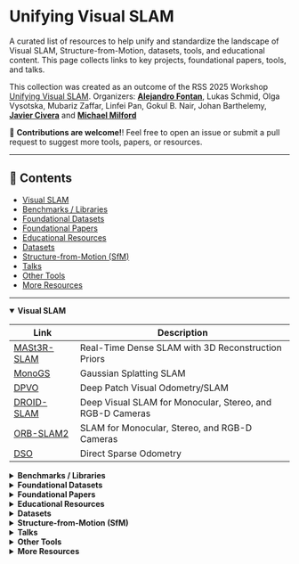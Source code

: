# Unifying Visual SLAM

A curated list of resources to help unify and standardize the landscape of Visual SLAM, Structure-from-Motion, datasets, tools, and educational content. This page collects links to key projects, foundational papers, tools, and talks.

This collection was created as an outcome of the RSS 2025 Workshop [Unifying Visual SLAM](https://visual-slam-lab.github.io/unifying-visual-slam/). Organizers: <a href="https://scholar.google.com/citations?user=SDtnGogAAAAJ&hl=en"><strong>Alejandro Fontan</strong></a>, Lukas Schmid, Olga Vysotska, Mubariz Zaffar, Linfei Pan, Gokul B. Nair, Johan Barthelemy, <a href="https://scholar.google.com/citations?user=j_sMzokAAAAJ&hl=en"><strong>Javier Civera</strong></a> and <a href="https://scholar.google.com/citations?user=TDSmCKgAAAAJ&hl=en"><strong>Michael Milford</strong></a>

👋 **Contributions are welcome!**! Feel free to open an issue or submit a pull request to suggest more tools, papers, or resources.

---

## 📌 Contents

- [Visual SLAM](#visual-slam)
- [Benchmarks / Libraries](#benchmarks--libraries)
- [Foundational Datasets](#foundational-datasets)
- [Foundational Papers](#foundational-papers)
- [Educational Resources](#educational-resources)
- [Datasets](#datasets)
- [Structure-from-Motion (SfM)](#structure-from-motion-sfm)
- [Talks](#talks)
- [Other Tools](#other-tools)
- [More Resources](#more-resources)

---

<details open>
<summary><strong>Visual SLAM</strong></summary>

| Link | Description |
|------|-------------|
| [MASt3R-SLAM](https://edexheim.github.io/mast3r-slam/) | Real-Time Dense SLAM with 3D Reconstruction Priors |
| [MonoGS](https://rmurai.co.uk/projects/GaussianSplattingSLAM/) | Gaussian Splatting SLAM |
| [DPVO](https://github.com/princeton-vl/DPVO) | Deep Patch Visual Odometry/SLAM |
| [DROID-SLAM](https://github.com/princeton-vl/DROID-SLAM) | Deep Visual SLAM for Monocular, Stereo, and RGB-D Cameras |
| [ORB-SLAM2](https://github.com/raulmur/ORB_SLAM2) | SLAM for Monocular, Stereo, and RGB-D Cameras |
| [DSO](https://github.com/JakobEngel/dso) | Direct Sparse Odometry |

</details>

<details>
<summary><strong>Benchmarks / Libraries</strong></summary>

| Link | Description |
|------|-------------|
| [VSLAM-LAB](https://github.com/alejandrofontan/VSLAM-LAB) | A Comprehensive Framework for Visual SLAM Baselines and Datasets |
| [VPR-methods](https://github.com/gmberton/VPR-methods-evaluation) | VPR Methods Evaluation |
| [PySLAM](https://github.com/luigifreda/pyslam) | Python SLAM pipeline for monocular, stereo and RGB-D |
| [slamplay](https://github.com/luigifreda/slamplay) | C++ SLAM experimentation tools |

</details>

<details>
<summary><strong>Foundational Datasets</strong></summary>

| Link | Description |
|------|-------------|
| [ETH3D](https://www.eth3d.net/slam_datasets) | ETH3D SLAM & Stereo Benchmarks |
| [RGB-D TUM](https://cvg.cit.tum.de/data/datasets/rgbd-dataset) | RGB-D SLAM Dataset and Benchmark |

</details>

<details>
<summary><strong>Foundational Papers</strong></summary>

| Link | Description |
|------|-------------|
| [PTAM](https://www.robots.ox.ac.uk/~gk/publications/KleinMurray2007ISMAR.pdf) | Parallel Tracking and Mapping for Small AR Workspace |
| [MonoSLAM](https://ieeexplore.ieee.org/stamp/stamp.jsp?arnumber=4160954) | Real-Time Single Camera SLAM |

</details>

<details>
<summary><strong>Educational Resources</strong></summary>

| Link | Description |
|------|-------------|
| [SLAM Handbook](https://github.com/SLAM-Handbook-contributors/slam-handbook-public-release) | SLAM Handbook |
| [SLAM Course by Cyrill Stachniss](https://www.youtube.com/watch?v=U6vr3iNrwRA&list=PLgnQpQtFTOGQrZ4O5QzbIHgl3b1JHimN_) | SLAM-Course (2013/14) |
| [SLAM - 5 Minutes with Cyrill](https://www.youtube.com/watch?v=BuRCJ2fegcc) | Short SLAM Tutorials |

</details>

<details>
<summary><strong>Datasets</strong></summary>

| Link | Description |
|------|-------------|
| [CroCoDL](https://zuriich.github.io/CroCoDL/) | AR localization benchmark from legged robots |
| [M2DGR](https://github.com/SJTU-ViSYS/M2DGR) | A Multi-modal and Multi-scenario SLAM Dataset for Ground Robots |
| [Fusionportable](https://fusionportable.github.io/dataset/fusionportable/) | A Multi-Sensor Campus-Scene Dataset for Evaluation of Localization and Mapping Accuracy on Diverse Platforms |
| [FusionPortable V2](https://fusionportable.github.io/dataset/fusionportable_v2/) | From Campus to Highway: A Unified Multi-Sensor Dataset for Generalized SLAM Across Diverse Platforms and Scalable Environments |
| [MCD](https://mcdviral.github.io/) | Diverse Large-Scale Multi-Campus Dataset for Robot Perception |
| [BotanicGarden](https://github.com/robot-pesg/BotanicGarden) | A high-quality dataset for robot navigation in unstructured natural environments |
| [Oxford Spires](https://dynamic.robots.ox.ac.uk/datasets/oxford-spires/) | Captured around well-known landmarks in Oxford using a custom-built multi-sensor perception unit as well as a millimetre-accurate map from a terrestrial LiDAR scanner. |

</details>

<details>
<summary><strong>Structure-from-Motion (SfM)</strong></summary>

| Link | Description |
|------|-------------|
| [GLOMAP](https://github.com/colmap/glomap) | Global Structure-from-Motion Revisited |
| [COLMAP](https://github.com/colmap/colmap) | General-purpose SfM and MVS pipeline |

</details>

<details>
<summary><strong>Talks</strong></summary>

| Link | Description |
|------|-------------|
| [Daniel Cremers - Deep and Direct SLAM](https://www.youtube.com/watch?v=s9yc9-d-Vc8) | Tartan SLAM Series |
| [Andrew Davison - From SLAM to Spatial AI](https://www.youtube.com/watch?v=PQFfJnmK26A) | Robotics Today |
| [Graph-based Spatial AI](https://www.youtube.com/watch?v=svzQgfkrxZc) | Andrew Davison, Tartan SLAM Series |

</details>

<details>
<summary><strong>Other Tools</strong></summary>

| Link | Description |
|------|-------------|
| [Pixi](https://pixi.sh/latest/) | Developer package management tool |
| [Spectacular AI](https://spectacularai.github.io/docs/sdk/core.html) | SDK for real-time 3D mapping and 6-DoF tracking |

</details>

<details>
<summary><strong>More Resources</strong></summary>

| Link | Description |
|------|-------------|
| [Awesome SLAM Datasets](https://github.com/youngguncho/awesome-slam-datasets) | A curated list of SLAM datasets |

</details>


